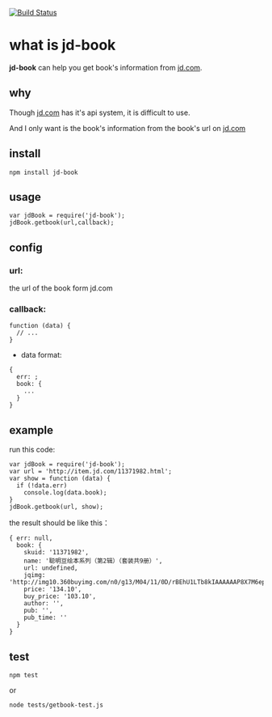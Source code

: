 [![Build Status](https://travis-ci.org/hygkui/jd-book.svg?branch=master)](https://travis-ci.org/hygkui/jd-book)

# what is jd-book
**jd-book** can help you get book's information from [jd.com](www.jd.com).

## why
Though [jd.com](www.jd.com) has it's api system, it is difficult to use.

And I only want is the book's information from the book's url on [jd.com](www.jd.com)

## install

```
npm install jd-book
```
## usage

```
var jdBook = require('jd-book');
jdBook.getbook(url,callback);
```
## config
### url:

the url of the book form jd.com

### callback:

```
function (data) {
  // ...
}
```
* data format:

```
{
  err: ;
  book: {
    ...
  }
}
```
## example

run this code:

```
var jdBook = require('jd-book');
var url = 'http://item.jd.com/11371982.html';
var show = function (data) {
  if (!data.err)
    console.log(data.book);
}
jdBook.getbook(url, show);

```

the result should be like this：

```
{ err: null,
  book: {
    skuid: '11371982',
    name: '聪明豆绘本系列（第2辑）（套装共9册）',
    url: undefined,
    jqimg: 'http://img10.360buyimg.com/n0/g13/M04/11/0D/rBEhU1LTb8kIAAAAAAP8X7M6epEAAH3cwOFK2sAA_x3284.jpg',
    price: '134.10',
    buy_price: '103.10',
    author: '',
    pub: '',
    pub_time: ''
  }
}
```

## test

```
npm test
```
or

```
node tests/getbook-test.js
```
